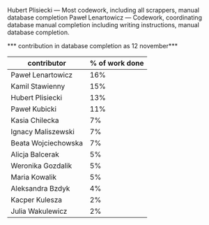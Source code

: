 
Hubert Plisiecki — Most codework, including all scrappers, manual database completion
Paweł Lenartowicz — Codework, coordinating database manual completion including writing instructions, manual database completion. 



*** contribution in database completion as 12 november***

| contributor | % of work done |
|---|---|
|Paweł Lenartowicz| 16%
|Kamil Stawienny| 15% 
|Hubert Plisiecki|13%
|Paweł Kubicki|11%
|Kasia Chilecka|7%
|Ignacy Maliszewski|7%
|Beata Wojciechowska|7%
|Alicja Balcerak|5%
|Weronika Gozdalik|5%
|Maria Kowalik|5%
|Aleksandra Bzdyk|4%
|Kacper Kulesza|2%
|Julia Wakulewicz|2%